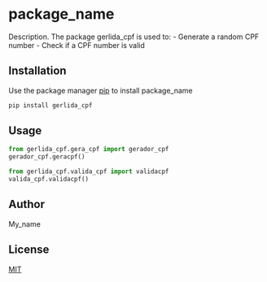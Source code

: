 # package_name

Description. 
The package gerlida_cpf is used to:
	- Generate a random CPF number
	- Check if a CPF number is valid

## Installation

Use the package manager [pip](https://pip.pypa.io/en/stable/) to install package_name

```bash
pip install gerlida_cpf
```

## Usage

```python
from gerlida_cpf.gera_cpf import gerador_cpf
gerador_cpf.geracpf()
```

```python
from gerlida_cpf.valida_cpf import validacpf
valida_cpf.validacpf()
```

## Author
My_name

## License
[MIT](https://choosealicense.com/licenses/mit/)